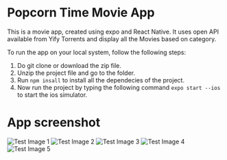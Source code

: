 # Popcorn Time Movie App
This is a movie app, created using expo and React Native. It uses open API available from Yify Torrents and display all the Movies based on category.

To run the app on your local system, follow the following steps:
1. Do git clone or download the zip file.
2. Unzip the project file and go to the folder.
3. Run ```npm insall``` to install all the dependecies of the project.
4. Now run the project by typing the following command ```expo start --ios``` to start the ios simulator.

# App screenshot
![Test Image 1](https://raw.githubusercontent.com/Souvik1991/popcorn_time_movie_app/master/example/Simulator%20Screen%20Shot%20-%20iPhone%2011%20-%202020-04-29%20at%2017.03.50.png)
![Test Image 2](https://raw.githubusercontent.com/Souvik1991/popcorn_time_movie_app/master/example/Simulator%20Screen%20Shot%20-%20iPhone%2011%20-%202020-04-29%20at%2017.03.59.png)
![Test Image 3](https://raw.githubusercontent.com/Souvik1991/popcorn_time_movie_app/master/example/Simulator%20Screen%20Shot%20-%20iPhone%2011%20-%202020-04-29%20at%2017.04.18.png)
![Test Image 4](https://raw.githubusercontent.com/Souvik1991/popcorn_time_movie_app/master/example/Simulator%20Screen%20Shot%20-%20iPhone%2011%20-%202020-04-29%20at%2017.04.39.png)
![Test Image 5](https://raw.githubusercontent.com/Souvik1991/popcorn_time_movie_app/master/example/Simulator%20Screen%20Shot%20-%20iPhone%2011%20-%202020-04-29%20at%2017.04.47.png)
